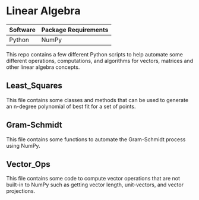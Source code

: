 # Linear Algebra

| Software  | Package Requirements |
| ------------- | ------------- |
| Python  | NumPy|

This repo contains a few different Python scripts to help automate some different operations, computations, and algorithms for vectors, matrices and other linear algebra concepts.

## Least_Squares

This file contains some classes and methods that can be used to generate an n-degree polynomial of best fit for a set of points.

## Gram-Schmidt

This file contains some functions to automate the Gram-Schmidt process using NumPy.

## Vector_Ops

This file contains some code to compute vector operations that are not built-in to NumPy such as getting vector length, unit-vectors, and vector projections.

